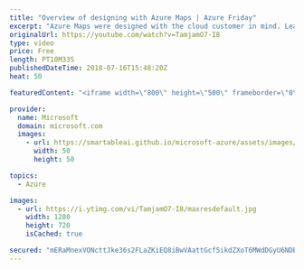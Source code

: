 ```yaml
---
title: "Overview of designing with Azure Maps | Azure Friday"
excerpt: "Azure Maps were designed with the cloud customer in mind. Learn about the cartography design process as well as the robust data behind the curtains.   For more information:  • Azure Maps (sample) https://aka.ms/azfr/413/01  • Azure Maps product page https://aka.ms/azfr/413/02  • Azure Maps pricing page"
originalUrl: https://youtube.com/watch?v=TamjamO7-I8
type: video
price: Free
length: PT10M33S
publishedDateTime: 2018-07-16T15:48:20Z
heat: 50

featuredContent: "<iframe width=\"800\" height=\"500\" frameborder=\"0\" src=\"https://www.youtube.com/embed/TamjamO7-I8\" allow=\"accelerometer; autoplay; encrypted-media; gyroscope; picture-in-picture\" allowfullscreen></iframe>"

provider:
  name: Microsoft
  domain: microsoft.com
  images:
    - url: https://smartableai.github.io/microsoft-azure/assets/images/organizations/microsoft.com-50x50.jpg
      width: 50
      height: 50

topics:
  - Azure

images:
  - url: https://i.ytimg.com/vi/TamjamO7-I8/maxresdefault.jpg
    width: 1280
    height: 720
    isCached: true

secured: "mERaMnexVONcttJke36s2FLaZKiEQ8iBwVAattGcf5ikdZXoT6MWdDGyU6NDBJEkBo5JlnEIJ+mQHQrtvVTTGpphhNrRiAz3v23pAqM6iyI98pN1ziRp2eKaTTwFnHm+B+T8BTzh3/X8RifQU8RBQ2xj1eIQYwzQa1eLXnwPQqwAjn3vdQSiiNHMuhOrxHVbZXK9+gs4DWAK4fqu0FYcvRSw6iXOrdm7eOYw2qLw+WjLpHItodBxQTPE6LTE+3XGnd5KR4Y9OYVXH/0SwyZu0JATsQx4LsLnK8uAfGnSoyY2fkPwr1Gog4QD+sKFkRvxHF92yBxuAGH1o9sMjrJQEDWZ+ItUSmLw49Xn2YLAQpX4GXo25qmmpUvwJaZ75Tw6cb1EqY3M1b1WCzruc1H8s7/iqk9T3EQHVO6UKVvPYQQ=;xvGU9ZmDc//j9H3n87dNog=="
---
```


